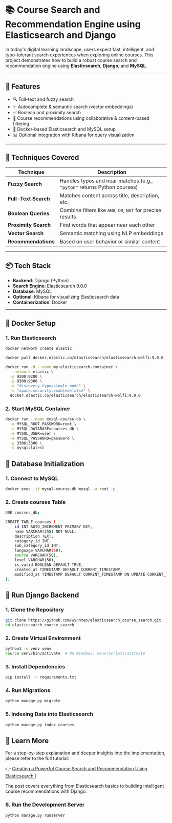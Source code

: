 # 📚 Course Search and Recommendation Engine using Elasticsearch and Django

In today's digital learning landscape, users expect fast, intelligent, and typo-tolerant search experiences when exploring online courses. This project demonstrates how to build a robust course search and recommendation engine using **Elasticsearch**, **Django**, and **MySQL**.

---

## 🚀 Features

- 🔍 Full-text and fuzzy search
- ✨ Autocomplete & semantic search (vector embeddings)
- ✅ Boolean and proximity search
- 🤖 Course recommendations using collaborative & content-based filtering
- 🐳 Docker-based Elasticsearch and MySQL setup
- 📊 Optional integration with Kibana for query visualization

---

## 🧠 Techniques Covered

| Technique           | Description |
|---------------------|-------------|
| **Fuzzy Search**    | Handles typos and near matches (e.g., `"pyton"` returns Python courses) |
| **Full-Text Search**| Matches content across title, description, etc. |
| **Boolean Queries** | Combine filters like `AND`, `OR`, `NOT` for precise results |
| **Proximity Search**| Find words that appear near each other |
| **Vector Search**   | Semantic matching using NLP embeddings |
| **Recommendations**| Based on user behavior or similar content |

---

## 📦 Tech Stack

- **Backend**: Django (Python)
- **Search Engine**: Elasticsearch 9.0.0
- **Database**: MySQL
- **Optional**: Kibana for visualizing Elasticsearch data
- **Containerization**: Docker

---

## 🐳 Docker Setup

### 1. Run Elasticsearch

```bash
docker network create elastic

docker pull docker.elastic.co/elasticsearch/elasticsearch-wolfi:9.0.0

docker run -d --name my-elasticsearch-container \
  --network elastic \
  -p 9200:9200 \
  -p 9300:9300 \
  -e "discovery.type=single-node" \
  -e "xpack.security.enabled=false" \
  docker.elastic.co/elasticsearch/elasticsearch-wolfi:9.0.0
```

### 2. Start MySQL Container

```bash
docker run --name mysql-course-db \
  -e MYSQL_ROOT_PASSWORD=root \
  -e MYSQL_DATABASE=courses_db \
  -e MYSQL_USER=user \
  -e MYSQL_PASSWORD=password \
  -p 3306:3306 \
  -d mysql:latest
```

## 💾 Database Initialization

### 1. Connect to MySQL

```bash
docker exec -it mysql-course-db mysql -u root -p
```

### 2. Create courses Table

```bash
USE courses_db;

CREATE TABLE courses (
    id INT AUTO_INCREMENT PRIMARY KEY,
    name VARCHAR(255) NOT NULL,
    description TEXT,
    category_id INT,
    sub_category_id INT,
    language VARCHAR(50),
    source VARCHAR(50),
    level VARCHAR(50),
    is_valid BOOLEAN DEFAULT TRUE,
    created_at TIMESTAMP DEFAULT CURRENT_TIMESTAMP,
    modified_at TIMESTAMP DEFAULT CURRENT_TIMESTAMP ON UPDATE CURRENT_TIMESTAMP
);
```

## 🐍 Run Django Backend

### 1. Clone the Repository

```bash
git clone https://github.com/wynnteo/elasticsearch_course_search.git
cd elasticsearch_course_search
```

### 2. Create Virtual Environment

```bash
python3 -m venv venv
source venv/bin/activate  # On Windows: venv\Scripts\activate
```

### 3. Install Dependencies

```bash
pip install -r requirements.txt
```

### 4. Run Migrations

```bash
python manage.py migrate
```

### 5. Indexing Data into Elasticsearch

```bash
python manage.py index_courses
```

## 📖 Learn More

For a step-by-step explanation and deeper insights into the implementation, please refer to the full tutorial:

👉 [Creating a Powerful Course Search and Recommendation Using Elasticsearch I](https://your-blog-link.com)

The post covers everything from Elasticsearch basics to building intelligent course recommendations with Django.

### 6. Run the Development Server

```bash
python manage.py runserver
```


